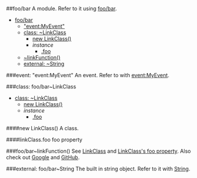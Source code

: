 <a name="module_foo/bar"></a>
##foo/bar
A module. Refer to it using [foo/bar](#module_foo/bar).


* [foo/bar](#module_foo/bar)
  * ["event:MyEvent"](#module_foo/bar.event_MyEvent)
  * [class: ~LinkClass](#module_foo/bar..LinkClass)
    * [new LinkClass()](#new_module_foo/bar..LinkClass_new)
    * _instance_
      * [.foo](#module_foo/bar..LinkClass#foo)
  * [~linkFunction()](#module_foo/bar..linkFunction)
  * [external: ~String](#external_String)

<a name="module_foo/bar.event_MyEvent"></a>
###event: "event:MyEvent"
An event. Refer to with [event:MyEvent](#module_foo/bar.event_MyEvent).

<a name="module_foo/bar..LinkClass"></a>
###class: foo/bar~LinkClass

* [class: ~LinkClass](#module_foo/bar..LinkClass)
  * [new LinkClass()](#new_module_foo/bar..LinkClass_new)
  * _instance_
    * [.foo](#module_foo/bar..LinkClass#foo)

<a name="new_module_foo/bar..LinkClass_new"></a>
####new LinkClass()
A class.

<a name="module_foo/bar..LinkClass#foo"></a>
####linkClass.foo
foo property

<a name="module_foo/bar..linkFunction"></a>
###foo/bar~linkFunction()
See [LinkClass](LinkClass) and [LinkClass's foo property](LinkClass#foo).
Also check out [Google](http://www.google.com) and [GitHub](http://github.com).

<a name="external_String"></a>
###external: foo/bar~String
The built in string object. Refer to it with [String](#external_String).

